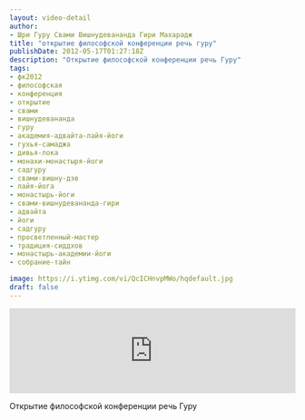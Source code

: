```yaml
---
layout: video-detail
author:
- Шри Гуру Свами Вишнудевананда Гири Махарадж
title: "открытие философской конференции речь гуру"
publishDate: 2012-05-17T01:27:18Z
description: "Открытие философской конференции речь Гуру"
tags: 
- фк2012
- философская
- конференция
- открытие
- свами
- вишнудевананда
- гуру
- академия-адвайта-лайя-йоги
- гухья-самаджа
- дивья-лока
- монахи-монастыря-йоги
- садгуру
- свами-вишну-дэв
- лайя-йога
- монастырь-йоги
- свами-вишнудевананда-гири
- адвайта
- йоги
- садгуру
- просветленный-мастер
- традиция-сиддхов
- монастырь-академии-йоги
- собрание-тайн

image: https://i.ytimg.com/vi/QcICHnvpMWo/hqdefault.jpg
draft: false
---
```


<iframe width="100%" src="https://www.youtube.com/embed/QcICHnvpMWo" frameborder="0" allowfullscreen=""></iframe> 

 Открытие философской конференции речь Гуру

  

 